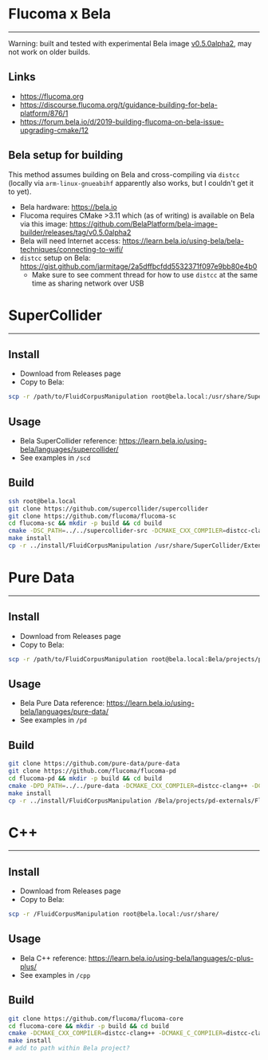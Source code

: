 # Flucoma x Bela
---

Warning: built and tested with experimental Bela image [v0.5.0alpha2](https://github.com/BelaPlatform/bela-image-builder/releases/tag/v0.5.0alpha2), may not work on older builds.

## Links
- https://flucoma.org
- https://discourse.flucoma.org/t/guidance-building-for-bela-platform/876/1
- https://forum.bela.io/d/2019-building-flucoma-on-bela-issue-upgrading-cmake/12

## Bela setup for building
This method assumes building on Bela and cross-compiling via `distcc` (locally via `arm-linux-gnueabihf` apparently also works, but I couldn't get it to yet).
- Bela hardware: https://bela.io
- Flucoma requires CMake >3.11 which (as of writing) is available on Bela via this image: https://github.com/BelaPlatform/bela-image-builder/releases/tag/v0.5.0alpha2
- Bela will need Internet access: https://learn.bela.io/using-bela/bela-techniques/connecting-to-wifi/
- `distcc` setup on Bela: https://gist.github.com/jarmitage/2a5dffbcfdd5532371f097e9bb80e4b0
  - Make sure to see comment thread for how to use `distcc` at the same time as sharing network over USB

# SuperCollider
---

## Install
- Download from Releases page
- Copy to Bela:
```sh
scp -r /path/to/FluidCorpusManipulation root@bela.local:/usr/share/SuperCollider/Extensions/FluidCorpusManipulation
```

## Usage
- Bela SuperCollider reference: https://learn.bela.io/using-bela/languages/supercollider/
- See examples in `/scd`

## Build
```sh
ssh root@bela.local
git clone https://github.com/supercollider/supercollider
git clone https://github.com/flucoma/flucoma-sc
cd flucoma-sc && mkdir -p build && cd build
cmake -DSC_PATH=../../supercollider-src -DCMAKE_CXX_COMPILER=distcc-clang++ -DCMAKE_C_COMPILER=distcc-clang -DCMAKE_CXX_FLAGS='-mfpu=neon -mfloat-abi=hard' -DCMAKE_C_FLAGS='-mfpu=neon -mfloat-abi=hard' -DDOCS=OFF ..
make install
cp -r ../install/FluidCorpusManipulation /usr/share/SuperCollider/Extensions/FluidCorpusManipulation
```

# Pure Data
---

## Install
- Download from Releases page
- Copy to Bela:
```sh
scp -r /path/to/FluidCorpusManipulation root@bela.local:Bela/projects/pd-externals/FluidCorpusManipulation
```

## Usage
- Bela Pure Data reference: https://learn.bela.io/using-bela/languages/pure-data/
- See examples in `/pd`

## Build
```sh
git clone https://github.com/pure-data/pure-data
git clone https://github.com/flucoma/flucoma-pd
cd flucoma-pd && mkdir -p build && cd build
cmake -DPD_PATH=../../pure-data -DCMAKE_CXX_COMPILER=distcc-clang++ -DCMAKE_C_COMPILER=distcc-clang -DCMAKE_CXX_FLAGS='-mfpu=neon -mfloat-abi=hard' -DCMAKE_C_FLAGS='-mfpu=neon -mfloat-abi=hard' -DDOCS=OFF ..
make install
cp -r ../install/FluidCorpusManipulation /Bela/projects/pd-externals/FluidCorpusManipulation
```

# C++
---

## Install
- Download from Releases page
- Copy to Bela:
```sh
scp -r /FluidCorpusManipulation root@bela.local:/usr/share/
```

## Usage
- Bela C++ reference: https://learn.bela.io/using-bela/languages/c-plus-plus/
- See examples in `/cpp`

## Build
```sh
git clone https://github.com/flucoma/flucoma-core
cd flucoma-core && mkdir -p build && cd build
cmake -DCMAKE_CXX_COMPILER=distcc-clang++ -DCMAKE_C_COMPILER=distcc-clang -DCMAKE_CXX_FLAGS='-mfpu=neon -mfloat-abi=hard' -DCMAKE_C_FLAGS='-mfpu=neon -mfloat-abi=hard' -DDOCS=OFF ..
make install
# add to path within Bela project?
```
